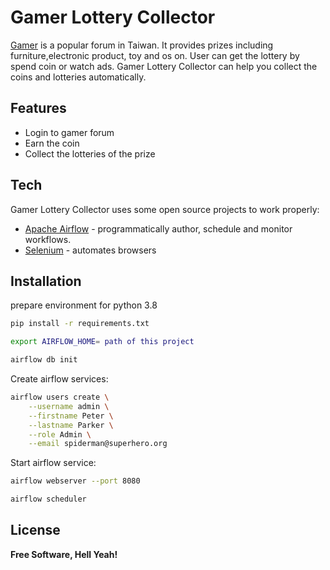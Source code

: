 # Gamer Lottery Collector

[Gamer] is a popular forum in Taiwan. It provides prizes including furniture,electronic product, toy and os on.
User can get the lottery by spend coin or watch ads.
Gamer Lottery Collector can help you collect the coins and lotteries automatically.

## Features

- Login to gamer forum
- Earn the coin
- Collect the lotteries of the prize

## Tech

Gamer Lottery Collector uses some open source projects to work properly:

- [Apache Airflow] - programmatically author, schedule and monitor workflows.
- [Selenium] - automates browsers


## Installation
prepare environment for python 3.8

```sh
pip install -r requirements.txt

export AIRFLOW_HOME= path of this project

airflow db init
```

Create airflow services:

```sh
airflow users create \
    --username admin \
    --firstname Peter \
    --lastname Parker \
    --role Admin \
    --email spiderman@superhero.org
```

Start airflow service:

```sh
airflow webserver --port 8080

airflow scheduler
```

## License

**Free Software, Hell Yeah!**

   [Gamer]: <https://www.gamer.com.tw/>
   [Apache Airflow]: <https://airflow.apache.org/>
   [Selenium]: <https://www.selenium.dev/>
